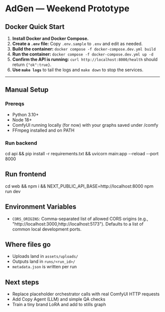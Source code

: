 # AdGen — Weekend Prototype

## Docker Quick Start
1.  **Install Docker and Docker Compose.**
2.  **Create a `.env` file:** Copy `.env.sample` to `.env` and edit as needed.
3.  **Build the container:** `docker compose -f docker-compose.dev.yml build`
4.  **Run the container:** `docker compose -f docker-compose.dev.yml up -d`
5.  **Confirm the API is running:** `curl http://localhost:8000/health` should return `{"ok":true}`.
6.  **Use `make logs`** to tail the logs and `make down` to stop the services.

---

## Manual Setup

### Prereqs
- Python 3.10+
- Node 18+
- ComfyUI running locally (for now) with your graphs saved under /comfy
- FFmpeg installed and on PATH

### Run backend
cd api && pip install -r requirements.txt && uvicorn main:app --reload --port 8000

## Run frontend
cd web && npm i && NEXT_PUBLIC_API_BASE=http://localhost:8000 npm run dev

## Environment Variables
- `CORS_ORIGINS`: Comma-separated list of allowed CORS origins (e.g., "http://localhost:3000,http://localhost:5173"). Defaults to a list of common local development ports.

## Where files go
- Uploads land in `assets/uploads/`
- Outputs land in `runs/<run_id>/`
- `metadata.json` is written per run

## Next steps
- Replace placeholder orchestrator calls with real ComfyUI HTTP requests
- Add Copy Agent (LLM) and simple QA checks
- Train a tiny brand LoRA and add to stills graph
